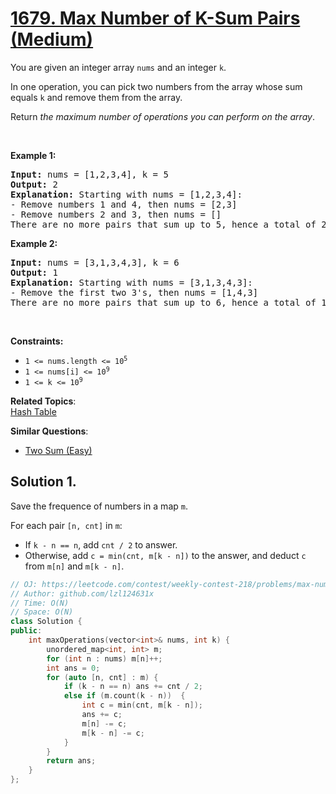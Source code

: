 # [1679. Max Number of K-Sum Pairs (Medium)](https://leetcode.com/problems/max-number-of-k-sum-pairs/)

<p>You are given an integer array <code>nums</code> and an integer <code>k</code>.</p>

<p>In one operation, you can pick two numbers from the array whose sum equals <code>k</code> and remove them from the array.</p>

<p>Return <em>the maximum number of operations you can perform on the array</em>.</p>

<p>&nbsp;</p>
<p><strong>Example 1:</strong></p>

<pre><strong>Input:</strong> nums = [1,2,3,4], k = 5
<strong>Output:</strong> 2
<strong>Explanation:</strong> Starting with nums = [1,2,3,4]:
- Remove numbers 1 and 4, then nums = [2,3]
- Remove numbers 2 and 3, then nums = []
There are no more pairs that sum up to 5, hence a total of 2 operations.</pre>

<p><strong>Example 2:</strong></p>

<pre><strong>Input:</strong> nums = [3,1,3,4,3], k = 6
<strong>Output:</strong> 1
<strong>Explanation:</strong> Starting with nums = [3,1,3,4,3]:
- Remove the first two 3's, then nums = [1,4,3]
There are no more pairs that sum up to 6, hence a total of 1 operation.</pre>

<p>&nbsp;</p>
<p><strong>Constraints:</strong></p>

<ul>
	<li><code>1 &lt;= nums.length &lt;= 10<sup>5</sup></code></li>
	<li><code>1 &lt;= nums[i] &lt;= 10<sup>9</sup></code></li>
	<li><code>1 &lt;= k &lt;= 10<sup>9</sup></code></li>
</ul>


**Related Topics**:  
[Hash Table](https://leetcode.com/tag/hash-table/)

**Similar Questions**:
* [Two Sum (Easy)](https://leetcode.com/problems/two-sum/)

## Solution 1.

Save the frequence of numbers in a map `m`. 

For each pair `[n, cnt]` in `m`:
* If `k - n == n`, add `cnt / 2` to answer.
* Otherwise, add `c = min(cnt, m[k - n])` to the answer, and deduct `c` from `m[n]` and `m[k - n]`.

```cpp
// OJ: https://leetcode.com/contest/weekly-contest-218/problems/max-number-of-k-sum-pairs/
// Author: github.com/lzl124631x
// Time: O(N)
// Space: O(N)
class Solution {
public:
    int maxOperations(vector<int>& nums, int k) {
        unordered_map<int, int> m;
        for (int n : nums) m[n]++;
        int ans = 0;
        for (auto [n, cnt] : m) {
            if (k - n == n) ans += cnt / 2;
            else if (m.count(k - n))  {
                int c = min(cnt, m[k - n]);
                ans += c;
                m[n] -= c;
                m[k - n] -= c;
            }
        }
        return ans;
    }
};
```